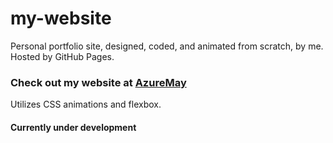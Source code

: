 # my-website
Personal portfolio site, designed, coded, and animated from scratch, by me. Hosted by GitHub Pages. 

### Check out my website at **[AzureMay](https://azuremay.com)**

Utilizes CSS animations and flexbox.

#### Currently under development
